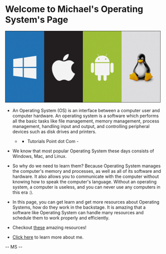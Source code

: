 ---
---

# Welcome to Michael's Operating System's Page

<img src="os.png" width="500px">

* An Operating System (OS) is an interface between a computer user and computer hardware. An operating system is a software which performs all the basic tasks like file management, memory management, process management, handling input and output, and controlling peripheral devices such as disk drives and printers.
	* - Tutorials Point dot Com -

* We know that most popular Operating System these days consists of Windows, Mac, and Linux.

* So why do we need to learn them? Because Operating System manages the computer's memory and processes, as well as all of its software and hardware. It also allows you to communicate with the computer without knowing how to speak the computer's language. Without an operating system, a computer is useless, and you can never use any computers in this era :).

* In this page, you can get learn and get more resources about Operating Systems, how do they work in the backstage. It is amazing that a software like Operating System can handle many resources and schedule them to work properly and efficiently.

* Checkout [these](URLs/) amazing resources!

* [Click here](About/) to learn more about me.

-- MS --